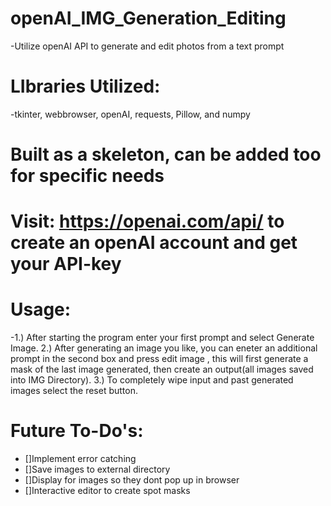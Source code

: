 # openAI_IMG_Generation_Editing

-Utilize openAI API to generate and edit photos from a text prompt

# LIbraries Utilized: 
-tkinter, webbrowser, openAI, requests, Pillow, and numpy

# Built as a skeleton, can be added too for specific needs

# Visit: https://openai.com/api/ to create an openAI account and get your API-key

# Usage: 
-1.) After starting the program enter your first prompt and select Generate Image. 2.) After generating an image you like, you can eneter an additional prompt in the second box and press edit image , this will first generate a mask of the last image generated, then create an output(all images saved into IMG Directory). 3.) To completely wipe input and past generated images select the reset button.

# Future To-Do's: 
  - []Implement error catching
  - []Save images to external directory
  - []Display for images so they dont pop up in browser
  - []Interactive editor to create spot masks
